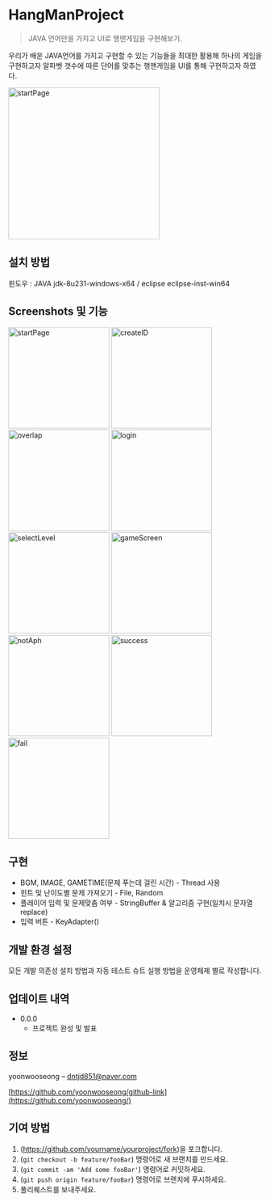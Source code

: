 # HangManProject
> JAVA 언어만을 가지고 UI로 행맨게임을 구현해보기.

우리가 배운 JAVA언어를 가지고 구현할 수 있는 기능들을 최대한 활용해 하나의 게임을 구현하고자 알파벳 갯수에 따른 단어를 맞추는 행맨게임을 UI를 통해 구현하고자 하였다.

<img class="startPage" width="300" alt="startPage" title="startPage"
       src="https://user-images.githubusercontent.com/57824259/78157201-a87fc780-747a-11ea-9fb9-3113e3bf02c9.png">

## 설치 방법

윈도우 : JAVA  jdk-8u231-windows-x64 / eclipse   eclipse-inst-win64

## Screenshots 및 기능

<div>
  <img class="startPage" width="200" alt="startPage" title="startPage"
       src="https://user-images.githubusercontent.com/57824259/78157201-a87fc780-747a-11ea-9fb9-3113e3bf02c9.png">
  <img class="createID" width="200" alt="createID" title="createID"
       src="https://user-images.githubusercontent.com/57824259/78157645-2ba11d80-747b-11ea-9676-85d36b6271c7.png">
  <img class="overlap" width="200" alt="overlap" title="overlap"
       src="https://user-images.githubusercontent.com/57824259/78158694-88510800-747c-11ea-8d3e-ffed9841a52f.png">
  <img class="login" width="200" alt="login" title="login"
       src="https://user-images.githubusercontent.com/57824259/78157647-2cd24a80-747b-11ea-934d-00583ec25ce0.png">
  <img class="selectLevel" width="200" alt="selectLevel" title="selectLevel"
       src="https://user-images.githubusercontent.com/57824259/78157650-2e9c0e00-747b-11ea-8aa2-3f0819391ded.png">
  <img class="gameScreen" width="200" alt="gameScreen" title="gameScreen"
       src="https://user-images.githubusercontent.com/57824259/78157660-30fe6800-747b-11ea-856d-eea9b9036b15.png">
  <img class="notAph" width="200" alt="notAph" title="notAph"
       src="https://user-images.githubusercontent.com/57824259/78157668-32c82b80-747b-11ea-8a53-1b5c4112edbb.png">
  <img class="success" width="200" alt="success" title="success"
       src="https://user-images.githubusercontent.com/57824259/78157671-3491ef00-747b-11ea-83b4-007a50ca1744.png">
  <img class="fail" width="200" alt="fail" title="fail"
       src="https://user-images.githubusercontent.com/57824259/78157678-378cdf80-747b-11ea-9363-be3266f92eab.png">
</div>

## 구현  

 - BGM, IMAGE, GAMETIME(문제 푸는데 걸린 시간) - Thread 사용  
 - 힌트 및 난이도별 문제 가져오기 - File, Random  
 - 플레이어 입력 및 문제맞춤 여부 - StringBuffer & 알고리즘 구현(일치시 문자열 replace)  
 - 입력 버튼 - KeyAdapter()  

## 개발 환경 설정

모든 개발 의존성 설치 방법과 자동 테스트 슈트 실행 방법을 운영체제 별로 작성합니다.


## 업데이트 내역

* 0.0.0
    * 프로젝트 완성 및 발표

## 정보

 yoonwooseong – dntjd851@naver.com

[https://github.com/yoonwooseong/github-link](https://github.com/yoonwooseong/)

## 기여 방법

1. (<https://github.com/yourname/yourproject/fork>)을 포크합니다.
2. (`git checkout -b feature/fooBar`) 명령어로 새 브랜치를 만드세요.
3. (`git commit -am 'Add some fooBar'`) 명령어로 커밋하세요.
4. (`git push origin feature/fooBar`) 명령어로 브랜치에 푸시하세요. 
5. 풀리퀘스트를 보내주세요.


